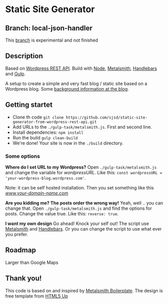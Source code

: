 # Static Site Generator
## Branch: local-json-handler
This [branch](https://github.com/sjsd/static-site-generator-from-wordpress-rest-api/tree/local-json-handler) is experimental and not finished

## Description
Based on [Wordpress REST API](http://v2.wp-api.org/). Build with [Node](https://nodejs.org/en/), [Metalsmith](http://www.metalsmith.io/), [Handlebars](handlebarsjs.com) and [Gulp](https://gulpjs.com/).

A setup to create a simple and very fast blog / static site based on a Wordpress blog. Some [background information at the blog](https://staticsitegenerator.wordpress.com).

## Getting startet
- Clone th code `git clone https://github.com/sjsd/static-site-generator-from-wordpress-rest-api.git`
- Add URLs to the `./gulp-task/metalsmith.js`. First and second line.
- Install dependencies: `npm install`
- Run the build `gulp clean-build`
- We're done! Your site is now in the `./build` directory.

### Some options
**Where do I set URL to my Wordpress?**
Open `./gulp-task/metalsmith.js` and change the variable for *wordpressURL*. Like this: `const wordpressURL = 'your-wordpress-blog.wordpress.com'`.

Note: it can be self hosted installation. Then you set something like this *www.your-domain-name.com*

**Are you kidding me? The posts order the wrong way!**
Yeah, well .. you can change that. Open `./gulp-task/metalsmith.js` and find the options for posts. Change the value true. Like this: `reverse: true`.

**I want my own design**
Go ahead! Knock your self out! The script use [Metalsmith](http://www.metalsmith.io/) and [Handlebars](handlebarsjs.com). Or you can change the script to use what ever you prefer.

## Roadmap
Larger than Google Maps

## Thank you!
This code is based on and inspired by [Metalsmith Boilerplate](https://github.com/andreasvirkus/metalsmith-boilerplate). The design is free template from [HTML5 Up](https://html5up.net/story)